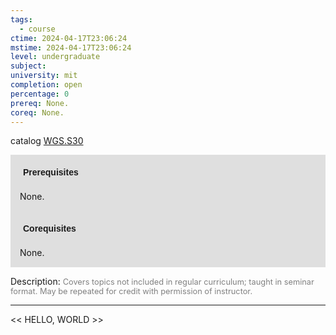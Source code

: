 ```yaml
---
tags:
  - course
ctime: 2024-04-17T23:06:24
mstime: 2024-04-17T23:06:24
level: undergraduate
subject: 
university: mit
completion: open
percentage: 0
prereq: None.
coreq: None.
---
```


catalog [WGS.S30](http://student.mit.edu/catalog/mWGSa.html#WGS.S30)

<span style="display: block; padding: 15px; background-color: rgb(100, 100, 100, 0.2);"><font id="m_prereq4289_0" style="display: block; font-family: Arial, sans-serif; font-weight: bold; padding: 5px">Prerequisites</font><br><span id="prereq4289_0">None.</span></span>
<span style="display: block; padding: 15px; background-color: rgb(100, 100, 100, 0.2);"><font id="m_coreq4289_0" style="display: block; font-family: Arial, sans-serif; font-weight: bold; padding: 5px">Corequisites</font><br><span id="coreq4289_0">None.</span></span>

<font style="">Description:</font>
<font style="color: grey; font-size: 0.8rem;">Covers topics not included in regular curriculum; taught in seminar format. May be repeated for credit with permission of instructor.</font>



---

<< HELLO, WORLD >>
